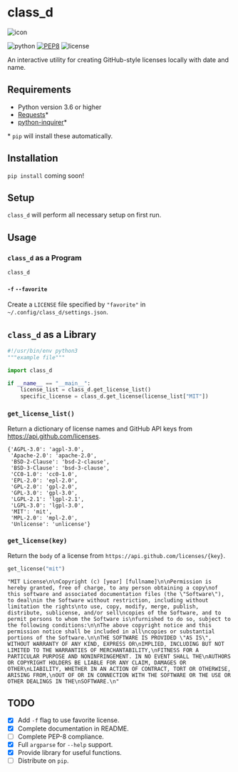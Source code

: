 # class_d

![icon](resources/class_d_icon.png)

![python](https://img.shields.io/badge/python-3.6-brightgren)
[![PEP8](https://img.shields.io/badge/code%20style-pep8-orange.svg)](https://www.python.org/dev/peps/pep-0008/)
![license](https://img.shields.io/badge/license-MIT-blue)

An interactive utility for creating GitHub-style licenses locally with date and name.

## Requirements

* Python version 3.6 or higher
* [Requests](https://requests.readthedocs.io/en/master/)\*
* [python-inquirer](https://github.com/magmax/python-inquirer)\*

\* `pip` will install these automatically.

## Installation

`pip install` coming soon!

## Setup

`class_d` will perform all necessary setup on first run.

## Usage

### `class_d` as a Program

```bash
class_d
```

#### `-f` `--favorite`

Create a `LICENSE` file specified by `"favorite"` in `~/.config/class_d/settings.json`.

## `class_d` as a Library

```python
#!/usr/bin/env python3
"""example file"""

import class_d

if __name__ == "__main__":
    license_list = class_d.get_license_list()
    specific_license = class_d.get_license(license_list["MIT"])
```

### `get_license_list()`

Return a dictionary of license names and GitHub API keys from https://api.github.com/licenses.

```
{'AGPL-3.0': 'agpl-3.0',
 'Apache-2.0': 'apache-2.0',
 'BSD-2-Clause': 'bsd-2-clause',
 'BSD-3-Clause': 'bsd-3-clause',
 'CC0-1.0': 'cc0-1.0',
 'EPL-2.0': 'epl-2.0',
 'GPL-2.0': 'gpl-2.0',
 'GPL-3.0': 'gpl-3.0',
 'LGPL-2.1': 'lgpl-2.1',
 'LGPL-3.0': 'lgpl-3.0',
 'MIT': 'mit',
 'MPL-2.0': 'mpl-2.0',
 'Unlicense': 'unlicense'}
```

### `get_license(key)`

Return the `body` of a license from `https://api.github.com/licenses/{key}`.

```python
get_license("mit")
```

```
"MIT License\n\nCopyright (c) [year] [fullname]\n\nPermission is hereby granted, free of charge, to any person obtaining a copy\nof this software and associated documentation files (the \"Software\"), to deal\nin the Software without restriction, including without limitation the rights\nto use, copy, modify, merge, publish, distribute, sublicense, and/or sell\ncopies of the Software, and to permit persons to whom the Software is\nfurnished to do so, subject to the following conditions:\n\nThe above copyright notice and this permission notice shall be included in all\ncopies or substantial portions of the Software.\n\nTHE SOFTWARE IS PROVIDED \"AS IS\", WITHOUT WARRANTY OF ANY KIND, EXPRESS OR\nIMPLIED, INCLUDING BUT NOT LIMITED TO THE WARRANTIES OF MERCHANTABILITY,\nFITNESS FOR A PARTICULAR PURPOSE AND NONINFRINGEMENT. IN NO EVENT SHALL THE\nAUTHORS OR COPYRIGHT HOLDERS BE LIABLE FOR ANY CLAIM, DAMAGES OR OTHER\nLIABILITY, WHETHER IN AN ACTION OF CONTRACT, TORT OR OTHERWISE, ARISING FROM,\nOUT OF OR IN CONNECTION WITH THE SOFTWARE OR THE USE OR OTHER DEALINGS IN THE\nSOFTWARE.\n"
```

## TODO

- [X] Add `-f` flag to use favorite license.
- [X] Complete documentation in README.
- [ ] Complete PEP-8 compliance.
- [X] Full `argparse` for `--help` support.
- [X] Provide library for useful functions.
- [ ] Distribute on `pip`.
